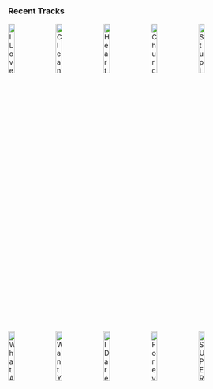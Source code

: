 ### Recent Tracks
[<img src='https://lastfm.freetls.fastly.net/i/u/300x300/635c844d26acc4452f214b6780c78de1.png' width='16%' height='16%' alt='I Love Yous'>](https://www.last.fm/music/hailee%2bsteinfeld/_/i%2blove%2byou%2527s)&nbsp;&nbsp;&nbsp;&nbsp;[<img src='https://lastfm.freetls.fastly.net/i/u/300x300/cad511cc410e7053317593ce78cdba86.png' width='16%' height='16%' alt='Clean'>](https://www.last.fm/music/hey%2bviolet/_/clean)&nbsp;&nbsp;&nbsp;&nbsp;[<img src='https://lastfm.freetls.fastly.net/i/u/300x300/dc187859351a0eb3a3044df5c0f55396.png' width='16%' height='16%' alt='Heart to Break'>](https://www.last.fm/music/kim%2bpetras/_/heart%2bto%2bbreak)&nbsp;&nbsp;&nbsp;&nbsp;[<img src='https://lastfm.freetls.fastly.net/i/u/300x300/d0cc402e30f274a7a1666cd1f62d9b24.png' width='16%' height='16%' alt='Church'>](https://www.last.fm/music/aly%2b%2526%2baj/_/church)&nbsp;&nbsp;&nbsp;&nbsp;[<img src='https://lastfm.freetls.fastly.net/i/u/300x300/e4c183c1c12ba8bbb849fe2f985b9edd.png' width='16%' height='16%' alt='Stupid Love'>](https://www.last.fm/music/lady%2bgaga/_/stupid%2blove)&nbsp;&nbsp;&nbsp;&nbsp;<br>[<img src='https://lastfm.freetls.fastly.net/i/u/300x300/6a0cb5fd9545fb622167bff5fcf7591f.png' width='16%' height='16%' alt='What A Man Gotta Do'>](https://www.last.fm/music/jonas%2bbrothers/_/what%2ba%2bman%2bgotta%2bdo)&nbsp;&nbsp;&nbsp;&nbsp;[<img src='https://lastfm.freetls.fastly.net/i/u/300x300/4af31a783ede9676743e85db2efb2d4c.png' width='16%' height='16%' alt='Want You In My Room'>](https://www.last.fm/music/carly%2brae%2bjepsen/_/want%2byou%2bin%2bmy%2broom)&nbsp;&nbsp;&nbsp;&nbsp;[<img src='https://lastfm.freetls.fastly.net/i/u/300x300/adbd087d22f3458df4dfbba3210a2d7f.png' width='16%' height='16%' alt='I Dare You'>](https://www.last.fm/music/kelly%2bclarkson/_/i%2bdare%2byou)&nbsp;&nbsp;&nbsp;&nbsp;[<img src='https://lastfm.freetls.fastly.net/i/u/300x300/19bd344a3c5c046b2af028aaea527c54.png' width='16%' height='16%' alt='Forever'>](https://www.last.fm/music/fletcher/_/forever)&nbsp;&nbsp;&nbsp;&nbsp;[<img src='https://lastfm.freetls.fastly.net/i/u/300x300/7b1d334360d1ad092626756ded8b21c8.png' width='16%' height='16%' alt='SUPERBLOOM'>](https://www.last.fm/music/misterwives/_/superbloom)&nbsp;&nbsp;&nbsp;&nbsp;<br>